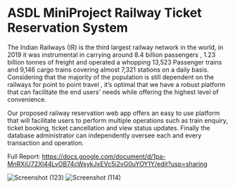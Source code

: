 # ASDL MiniProject Railway Ticket Reservation System
The Indian Railways (IR) is the third largest railway network in the world, in 2019 it was instrumental in carrying  around 8.4 billion passengers , 1.23 billion tonnes of freight and operated a whopping 13,523 Passenger trains and 9,146 cargo trains covering almost 7,321 stations on a daily basis. Considering that the majority of the population is still dependent on the railways for point to point travel , it’s optimal that we have a robust platform that can facilitate the end users' needs while offering the highest level of convenience.

Our proposed railway reservation web app offers an easy to use platform that will facilitate users to perform multiple operations such as train enquiry, ticket booking, ticket cancellation and view status updates. Finally the database administrator can independently oversee each and every transaction and operation. 

Full Report: https://docs.google.com/document/d/1pa-MnRXiU72Xl44LvOB74cWsykJxEVc5i2vG0uYOY1Y/edit?usp=sharing

![Screenshot (123)](https://user-images.githubusercontent.com/42784969/112289831-a549a100-8cb4-11eb-9df4-fc745f69863d.png)
![Screenshot (114)](https://user-images.githubusercontent.com/42784969/112289743-92cf6780-8cb4-11eb-8d63-dba925e58c1e.png)

